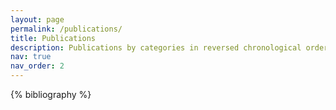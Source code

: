 ```yaml
---
layout: page
permalink: /publications/
title: Publications
description: Publications by categories in reversed chronological order. *<em>Equal contribution</em>.
nav: true
nav_order: 2
---
```


<!-- _pages/publications.md -->
<div class="publications">

{% bibliography %}

</div>

